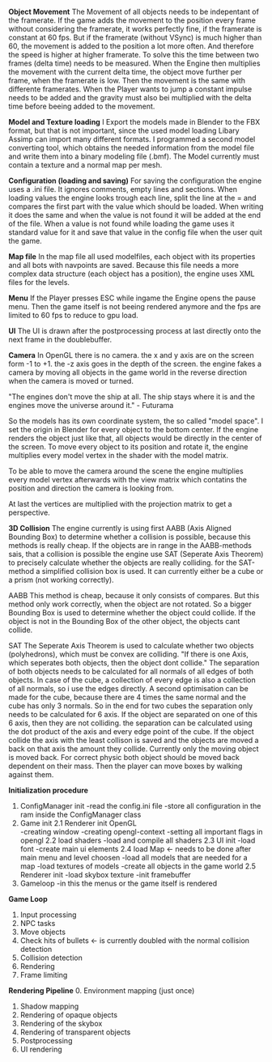**Object Movement**
The Movement of all objects needs to be indepentant of the framerate. If the game adds the movement to the position every frame
without considering the framerate, it works perfectly fine, if the framerate is constant at 60 fps.
But if the framerate (without VSync) is much higher than 60, the movement is added to the position a lot more often.
And therefore the speed is higher at higher framerate.
To solve this the time between two frames (delta time) needs to be measured.
When the Engine then multiplies the movement with the current delta time, the object move further per frame, when the framerate is low.
Then the movement is the same with differente framerates.
When the Player wants to jump a constant impulse needs to be added and the gravity must also bei multiplied with the delta time before
beeing added to the movement.

**Model and Texture loading**
I Export the models made in Blender to the FBX format, but that is not important, since the used model loading Libary
Assimp can import many different formats. I programmed a second model converting tool, which obtains the needed information
from the model file and write them into a binary modeling file (.bmf).
The Model currently must contain a texture and a normal map per mesh.

**Configuration (loading and saving)**
For saving the configuration the engine uses a .ini file. It ignores comments, empty lines and sections.
When loading values the engine looks trough each line, split the line at the = and compares the first part with the value which should be loaded.
When writing it does the same and when the value is not found it will be added at the end of the file.
When a value is not found while loading the game uses it standard value for it and save that value in the config file when the user quit the game.

**Map file**
In the map file all used modelfiles, each object with its properties and all bots with navpoints are saved.
Because this file needs a more complex data structure (each object has a position), the engine uses XML files for the levels.


**Menu**
If the Player presses ESC while ingame the Engine opens the pause menu. Then the game itself is not beeing rendered anymore
and the fps are limited to 60 fps to reduce to gpu load.

**UI**
The UI is drawn after the postprocessing process at last directly onto the next frame in the doublebuffer.


**Camera**
In OpenGL there is no camera. the x and y axis are on the screen form -1 to +1. the -z axis goes in the depth of the screen.
the engine fakes a camera by moving all objects in the game world in the reverse direction when the camera is moved or turned.

"The engines don't move the ship at all. The ship stays where it is and the engines move the universe around it." - Futurama

So the models has its own coordinate system, the so called "model space". I set the origin in Blender for every object to the bottom center.
If the engine renders the object just like that, all objects would be directly in the center of the screen.
To move every object to its position and rotate it, the engine multiplies every model vertex in the shader with the model matrix.

To be able to move the camera around the scene the engine multiplies every model vertex afterwards with the view matrix which contatins the position and direction
the camera is looking from.

At last the vertices are multiplied with the projection matrix to get a perspective.

**3D Collision**
The engine currently is using first AABB (Axis Aligned Bounding Box) to determine whether a collision is possible, because this methods is really cheap.
If the objects are in range in the AABB-methods sais, that a collision is possible the engine use SAT (Seperate Axis Theorem) to precisely calculate whether
the objects are really colliding. for the SAT-method a simplified collision box is used. It can currently either be a cube or a prism (not working correctly).

AABB
This method is cheap, because it only consists of compares. But this method only work correctly, when the object are not rotated. So a bigger Bounding Box is used
to determine whether the object could collide. If the object is not in the Bounding Box of the other object, the objects cant collide.

SAT
The Seperate Axis Theorem is used to calculate whether two objects (polyhedrons), which must be convex are colliding.
"If there is one Axis, which seperates both objects, then the object dont collide."
The separation of both objects needs to be calculated for all normals of all edges of both objects. In case of the cube, a collection of every edge is also a collection
of all normals, so i use the edges directly. A second optimisation can be made for the cube, because there are 4 times the same normal and the cube has only 3 normals.
So in the end for two cubes the separation only needs to be calculated for 6 axis. If the object are separated on one of this 6 axis, then they are not colliding.
the separation can be calculated using the dot product of the axis and every edge point of the cube.
If the object collide the axis with the least collison is saved and the objects are moved a back on that axis the amount they collide.
Currently only the moving object is moved back. For correct physic both object should be moved back dependent on their mass. Then the player can move boxes by walking against them.

**Initialization procedure**
1. ConfigManager init
	-read the config.ini file
	-store all configuration in the ram inside the ConfigManager class
2. Game init
	2.1 Renderer init OpenGL	
		-creating window
		-creating opengl-context
		-setting all important flags in opengl
	2.2 load shaders
		-load and compile all shaders
	2.3 UI init
		-load font
		-create main ui elements
	2.4 load Map <- needs to be done after main menu and level choosen
		-load all models that are needed for a map
		-load textures of models
		-create all objects in the game world
	2.5 Renderer init
		-load skybox texture
		-init framebuffer
3. Gameloop
	-in this the menus or the game itself is rendered

**Game Loop**
1. Input processing
2. NPC tasks
3. Move objects
4. Check hits of bullets <- is currently doubled with the normal collision detection
5. Collision detection
6. Rendering
7. Frame limiting

**Rendering Pipeline**
0. Environment mapping (just once)
1. Shadow mapping
2. Rendering of opaque objects
3. Rendering of the skybox
4. Rendering of transparent objects
5. Postprocessing
6. UI rendering
